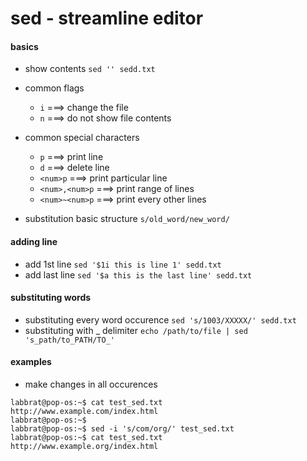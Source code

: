 # sed - streamline editor

#### basics
* show contents ```sed '' sedd.txt```

* common flags
  * ```i``` ===> change the file
  * ```n``` ===> do not show file contents

* common special characters
  * ```p``` ===> print line
  * ```d``` ===> delete line
  * ```<num>p``` ===> print particular line
  * ```<num>,<num>p``` ===> print range of lines
  * ```<num>~<num>p``` ===> print every other lines

* substitution
basic structure ```s/old_word/new_word/```

#### adding line
* add 1st line ```sed '$1i this is line 1' sedd.txt```
* add last line ```sed '$a this is the last line' sedd.txt```

#### substituting words
* substituting every word occurence ```sed 's/1003/XXXXX/' sedd.txt```
* substituting with _ delimiter ```echo /path/to/file | sed 's_path/to_PATH/TO_'```

#### examples
* make changes in all occurences
```console
labbrat@pop-os:~$ cat test_sed.txt 
http://www.example.com/index.html
labbrat@pop-os:~$ 
labbrat@pop-os:~$ sed -i 's/com/org/' test_sed.txt
labbrat@pop-os:~$ cat test_sed.txt 
http://www.example.org/index.html
```
